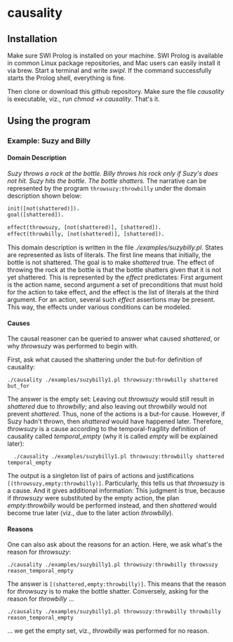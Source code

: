 # causality

## Installation

Make sure SWI Prolog is installed on your machine. SWI Prolog is available in common Linux package repositories, and Mac users can easily install it via brew. Start a terminal and write _swipl_. If the command successfully starts the Prolog shell, everything is fine. 

Then clone or download this github repository. Make sure the file _causality_ is executable, viz., run _chmod +x causality_. That's it.

## Using the program

### Example: Suzy and Billy

#### Domain Description

*Suzy throws a rock at the bottle. Billy throws his rock only if Suzy's does not hit. Suzy hits the bottle. The bottle shatters.* The narrative can be represented by the program <code>throwsuzy:throwbilly</code> under the domain description shown below:

```prolog
init([not(shattered)]).
goal([shattered]).

effect(throwsuzy, [not(shattered)], [shattered]).
effect(throwbilly, [not(shattered)], [shattered]).
```

This domain description is written in the file *./examples/suzybilly.pl*. States are represented as lists of literals. The first line means that initially, the bottle is not shattered. The goal is to make *shattered* true. The effect of throwing the rock at the bottle is that the bottle shatters given that it is not yet shattered. This is represented by the *effect* predictates: First argument is the action name, second argument a set of preconditions that must hold for the action to take effect, and the effect is the list of literals at the third argument. For an action, several such *effect* assertions may be present. This way, the effects under various conditions can be modeled.

#### Causes

The causal reasoner can be queried to answer what  caused *shattered*, or why *throwsuzy* was performed to begin with.

First, ask what caused the shattering under the but-for definition of causality:
```
./causality ./examples/suzybilly1.pl throwsuzy:throwbilly shattered but_for
```

The answer is the empty set: Leaving out *throwsuzy* would still result in *shattered* due to *throwbilly*; and also leaving out *throwbilly* would not prevent *shattered*. Thus, none of the actions is a but-for cause. However, if Suzy hadn't thrown, then *shattered* would have happened later. Therefore, *throwsuzy* is a cause according to the temporal-fragility definition of causality called *temporal_empty* (why it is called *empty* will be explained later):
```
  ./causality ./examples/suzybilly1.pl throwsuzy:throwbilly shattered temporal_empty
```

The output is a singleton list of pairs of actions and justifications <code>[(throwsuzy,empty:throwbilly)]</code>. Particularly, this tells us that *throwsuzy* is a cause. And it gives additional information: This judgment is true, because if *throwsuzy* were substituted by the empty action, the plan *empty:throwbilly* would be performed instead, and then *shattered* would become true later (viz., due to the later action *throwbilly*).


#### Reasons

One can also ask about the reasons for an action. Here, we ask what's the reason for *throwsuzy*:
```
./causality ./examples/suzybilly1.pl throwsuzy:throwbilly throwsuzy reason_temporal_empty
```

The answer is <code>[(shattered,empty:throwbilly)]</code>. This means that the reason for *throwsuzy* is to make the bottle shatter. Conversely, asking for the reason for *throwbilly* ...
```
./causality ./examples/suzybilly1.pl throwsuzy:throwbilly throwbilly reason_temporal_empty
```

... we get the empty set, viz., *throwbilly* was performed for no reason.

